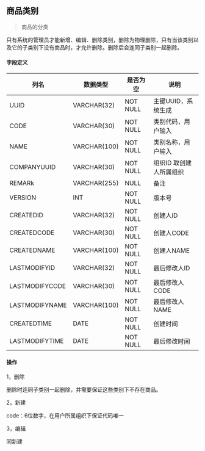 ## 商品类别

> 商品的分类

只有系统的管理员才能新增、编辑、删除类别，删除为物理删除，只有当该类别以及它的子类别下没有商品时，才允许删除。删除后会连同子类别一起删除。

#### 字段定义

列名 | 数据类型 | 是否为空 | 说明
---|--- | --- | ---
UUID | VARCHAR(32) | NOT NULL | 主键UUID，系统生成
CODE | VARCHAR(30) | NOT NULL | 类别代码，用户输入
NAME | VARCHAR(100) | NOT NULL | 类别名称，用户输入
COMPANYUUID | VARCHAR(30) | NOT NULL | 组织ID 取创建人所属组织
REMARk | VARCHAR(255) | NULL | 备注
VERSION | INT | NOT NULL | 版本号
CREATEDID | VARCHAR(32)| NOT NULL | 创建人ID
CREATEDCODE | VARCHAR(30)| NOT NULL | 创建人CODE
CREATEDNAME | VARCHAR(100)| NOT NULL | 创建人NAME
LASTMODIFYID | VARCHAR(32)| NOT NULL | 最后修改人ID
LASTMODIFYCODE | VARCHAR(30)| NOT NULL | 最后修改人CODE
LASTMODIFYNAME | VARCHAR(100)| NOT NULL | 最后修改人NAME
CREATEDTIME | DATE| NOT NULL | 创建时间
LASTMODIFYTIME | DATE| NOT NULL | 最后修改时间


#### 操作

1，删除
  
   删除时连同子类别一起删除，并需要保证这些类别下不存在商品。

2，新建

   code：6位数字，在用户所属组织下保证代码唯一

3，编辑

   同新建